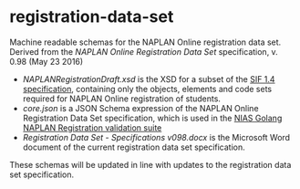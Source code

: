 # registration-data-set

Machine readable schemas for the NAPLAN Online registration data set. Derived from the _NAPLAN Online Registration Data Set_ specification, v. 0.98 (May 23 2016)

* *NAPLANRegistrationDraft.xsd* is the XSD for a subset of the [SIF 1.4 specification](http://specification.sifassociation.org/Implementation/AU/1.4/html/), containing only the objects, elements and code sets required for NAPLAN Online registration of students.
* *core.json* is a JSON Schema expression of the NAPLAN Online Registration Data Set specification, which is used in the [NIAS Golang NAPLAN Registration validation suite](https://github.com/nsip/nias-go-naplan-registration)
* *Registration Data Set - Specifications v098.docx* is the Microsoft Word document of the current registration data set specification.
 
These schemas will be updated in line with updates to the registration data set specification.
